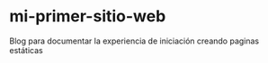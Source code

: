 # mi-primer-sitio-web
Blog para documentar la experiencia de  iniciación creando paginas estáticas 
